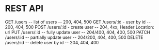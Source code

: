 # REST API

GET /users -- list of users -- 200, 404, 500
GET /users/:id - user by id -- 200, 404, 500
POST /users/:id - create user -- 204, 4xx, Header Location: url
PUT /users/:id -- fully update user -- 204/400, 404, 400, 500
PATCH /users/:id -- partially update user -- 204/200, 404, 400, 500
DELETE /users/:id -- delete user by id -- 204, 404, 400